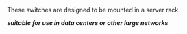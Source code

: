 These switches are designed to be mounted in a server rack.

***suitable for use in data centers or other large networks***